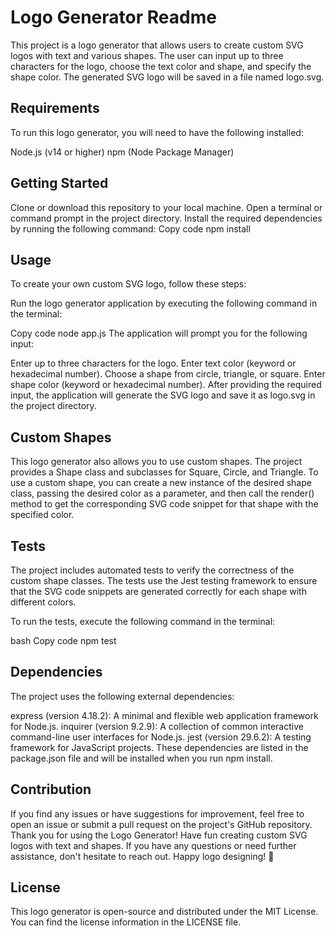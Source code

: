 # Logo Generator Readme
This project is a logo generator that allows users to create custom SVG logos with text and various shapes. The user can input up to three characters for the logo, choose the text color and shape, and specify the shape color. The generated SVG logo will be saved in a file named logo.svg.

## Requirements
To run this logo generator, you will need to have the following installed:

Node.js (v14 or higher)
npm (Node Package Manager)

## Getting Started
Clone or download this repository to your local machine.
Open a terminal or command prompt in the project directory.
Install the required dependencies by running the following command:
Copy code
npm install

## Usage
To create your own custom SVG logo, follow these steps:

Run the logo generator application by executing the following command in the terminal:

Copy code
node app.js
The application will prompt you for the following input:

Enter up to three characters for the logo.
Enter text color (keyword or hexadecimal number).
Choose a shape from circle, triangle, or square.
Enter shape color (keyword or hexadecimal number).
After providing the required input, the application will generate the SVG logo and save it as logo.svg in the project directory.

## Custom Shapes
This logo generator also allows you to use custom shapes. The project provides a Shape class and subclasses for Square, Circle, and Triangle. To use a custom shape, you can create a new instance of the desired shape class, passing the desired color as a parameter, and then call the render() method to get the corresponding SVG code snippet for that shape with the specified color.

## Tests
The project includes automated tests to verify the correctness of the custom shape classes. The tests use the Jest testing framework to ensure that the SVG code snippets are generated correctly for each shape with different colors.

To run the tests, execute the following command in the terminal:

bash
Copy code
npm test

## Dependencies
The project uses the following external dependencies:

express (version 4.18.2): A minimal and flexible web application framework for Node.js.
inquirer (version 9.2.9): A collection of common interactive command-line user interfaces for Node.js.
jest (version 29.6.2): A testing framework for JavaScript projects.
These dependencies are listed in the package.json file and will be installed when you run npm install.

## Contribution
If you find any issues or have suggestions for improvement, feel free to open an issue or submit a pull request on the project's GitHub repository.
Thank you for using the Logo Generator! Have fun creating custom SVG logos with text and shapes. If you have any questions or need further assistance, don't hesitate to reach out. Happy logo designing! 🚀

## License
This logo generator is open-source and distributed under the MIT License. You can find the license information in the LICENSE file.

